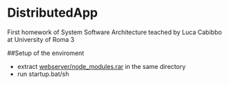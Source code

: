# DistributedApp
First homework of System Software Architecture teached by Luca Cabibbo at University of Roma 3

##Setup of the enviroment
- extract [webserver/node_modules.rar](/webserver) in the same directory
- run startup.bat/sh
